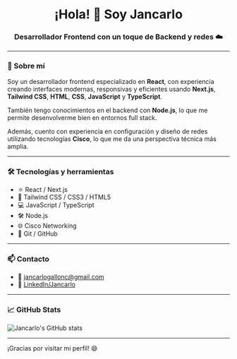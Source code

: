 <h1 align="center">¡Hola! 👋 Soy Jancarlo</h1>
<h3 align="center">Desarrollador Frontend con un toque de Backend y redes ☁️</h3>

---

### 🚀 Sobre mí

Soy un desarrollador frontend especializado en **React**, con experiencia creando interfaces modernas,
 responsivas y eficientes usando **Next.js**, **Tailwind CSS**, **HTML**, **CSS**, **JavaScript** y **TypeScript**.

También tengo conocimientos en el backend con **Node.js**, lo que me permite desenvolverme bien en entornos full stack.

Además, cuento con experiencia en configuración y diseño de redes utilizando tecnologías **Cisco**, lo que me da 
una perspectiva técnica más amplia.

---

### 🛠️ Tecnologías y herramientas

- ⚛️ React / Next.js  
- 🎨 Tailwind CSS / CSS3 / HTML5  
- 💻 JavaScript / TypeScript  
- 🛠️ Node.js  
- 🌐 Cisco Networking  
- 🧰 Git / GitHub  

---

### 📫 Contacto

- 📧 jancarlogallonc@gmail.com
- 💼 [LinkedIn/Jancarlo]([https://www.linkedin.com/in/Jancarlo](https://www.linkedin.com/in/jancarlo-gall%C3%B3n-cano-bb59a6335?utm_source=share&utm_campaign=share_via&utm_content=profile&utm_medium=ios_app))
---

### 📈 GitHub Stats

![Jancarlo's GitHub stats](https://github-readme-stats.vercel.app/api?username=TuUsuario&show_icons=true&theme=radical)

---

¡Gracias por visitar mi perfil! 😄  
